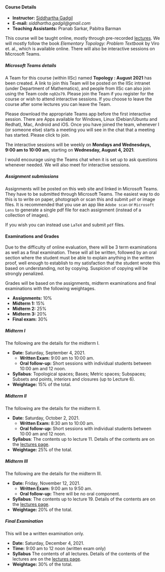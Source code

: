 #### Course Details
  
* __Instructor:__ [Siddhartha Gadgil](http://math.iisc.ac.in/~gadgil)
* __E-mail:__ _siddhartha.gadgil@gmail.com_
* __Teaching Assistants:__ Pranab Sarkar, Pabitra Barman

This course will be taught online, mostly through pre-recorded [lectures](./all-lectures/). We will mostly follow the book _Elementary Topology: Problem Textbook_ by Viro et. al., which is available online. There will also be interactive sessions on Microsoft Teams.

##### Microsoft Teams details

A Team for this course (within IISc) named __Topology : August 2021__ has been created. A link to join this Team will be posted on the IISc intranet (under Department of Mathematics), and people from IISc can also join using the Team code `nq02o79`. Please join the Team if you register for the course or wish to attend interactive sessions. If you choose to leave the course after some lectures you can leave the Team.

Please download the appropriate Teams app before the first interactive session. There are Apps available for Windows, Linux (Debian/Ubuntu and Redhat), Mac, Android and iOS. Once you have joined the team, whenever I (or someone else) starts a meeting  you will see in the chat that a meeting has started. Please click to join.

The interactive sessions will be weekly on __Mondays and Wednesdays, 9:00 am to 10:00 am__, starting on __Wednesday, August 4, 2021__.

I would encourage using the Teams chat when it is set up to ask questions whenever needed.  We will also meet for interactive sessions.

##### Assignment submissions

Assignments will be posted on this web site and linked in Microsoft Teams. They have to be submitted through Microsoft Teams. The easiest way to do this is to write on paper, photograph or scan this and submit `pdf` or image files. It is recommended that you use an app like `Adobe scan` or `Microsoft Lens` to generate a single pdf file for each assignment (instead of a collection of images).

If you wish you can instead use `LaTeX` and submit `pdf` files.

#### Examinations and Grades

Due to the difficulty of online evaluation, there will be 3 term examinations as well as a final examination. These will all be written, followed by an oral section where the student must be able to explain anything in the written proof, well enough to establish to my satisfaction that the student wrote this based on understanding, not by copying. Suspicion of copying will be strongly penalized.

Grades will be based on the  assignments, midterm examinations and final examinations with the following weightages.

* __Assignments:__ 10%
* __Midterm 1:__ 15%
* __Midterm 2:__ 25%
* __Midterm 3:__ 20%
* __Final exam:__ 30%

##### Midterm I

The following are the details for the midterm I.

* __Date:__ Saturday, September 4, 2021.
    * __Written Exam:__ 9:00 am to 10:00 am.
    * __Oral follow-up:__ Short sessions with individual students between 10:00 am and 12 noon.
* __Syllabus__: Topological spaces; Bases; Metric spaces; Subspaces; Subsets and points, interiors and closures (up to Lecture 6).
* __Weightage:__ 15% of the total.

##### Midterm II

The following are the details for the midterm II.

* __Date:__ Saturday, October 2, 2021.
    * __Written Exam:__ 8:30 am to 10:00 am.
    * __Oral follow-up:__ Short sessions with individual students between 10:00 am and 12 noon.
* __Syllabus__: The contents up to lecture 11. Details of the contents are on the [lectures page](./all-lectures/).
* __Weightage:__ 25% of the total.

##### Midterm III

The following are the details for the midterm III.

* __Date:__ Friday, November 12, 2021.
    * __Written Exam:__ 9:00 am to 9:50 am.
    * __Oral follow-up:__ There will be no oral component.
* __Syllabus__: The contents up to lecture 19. Details of the contents are on the [lectures page](./all-lectures/).
* __Weightage:__ 20% of the total.

##### Final Examination

This will be a written examination only.

* __Date:__ Saturday, December 4, 2021.
* __Time:__ 9:00 am to 12 noon (written exam only)
* __Syllabus__ The contents of all lectures. Details of the contents of the lectures are on the [lectures page](all-lectures/).
* __Weightage:__ 30% of the total.